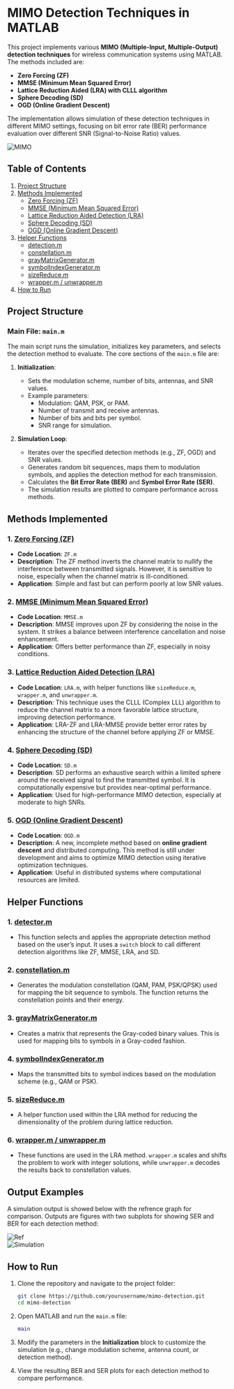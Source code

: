 # MIMO Detection Techniques in MATLAB

This project implements various **MIMO (Multiple-Input, Multiple-Output) detection techniques** for wireless communication systems using MATLAB. The methods included are:

- **Zero Forcing (ZF)**
- **MMSE (Minimum Mean Squared Error)**
- **Lattice Reduction Aided (LRA) with CLLL algorithm**
- **Sphere Decoding (SD)**
- **OGD (Online Gradient Descent)**

The implementation allows simulation of these detection techniques in different MIMO settings, focusing on bit error rate (BER) performance evaluation over different SNR (Signal-to-Noise Ratio) values.

![MIMO](Images/1.png)

## Table of Contents

1. [Project Structure](#project-structure)
2. [Methods Implemented](#methods-implemented)
   - [Zero Forcing (ZF)](#1-zero-forcing-zf)
   - [MMSE (Minimum Mean Squared Error)](#2-mmse-minimum-mean-squared-error)
   - [Lattice Reduction Aided Detection (LRA)](#3-lattice-reduction-aided-detection-lra)
   - [Sphere Decoding (SD)](#4-sphere-decoding-sd)
   - [OGD (Online Gradient Descent)](#5-ogd-online-gradient-descent)
3. [Helper Functions](#helper-functions)
   - [detection.m](#1-detectionm)
   - [constellation.m](#2-constellationm)
   - [grayMatrixGenerator.m](#3-graymatrixgeneratorm)
   - [symbolIndexGenerator.m](#4-symbolindexgeneratorm)
   - [sizeReduce.m](#5-sizereducem)
   - [wrapper.m / unwrapper.m](#6-wrapperm--unwrapperm)
4. [How to Run](#how-to-run)


## Project Structure

### Main File: `main.m`
The main script runs the simulation, initializes key parameters, and selects the detection method to evaluate. The core sections of the `main.m` file are:

1. **Initialization**: 
   - Sets the modulation scheme, number of bits, antennas, and SNR values.
   - Example parameters:
     - Modulation: QAM, PSK, or PAM.
     - Number of transmit and receive antennas.
     - Number of bits and bits per symbol.
     - SNR range for simulation.

2. **Simulation Loop**:
   - Iterates over the specified detection methods (e.g., ZF, OGD) and SNR values.
   - Generates random bit sequences, maps them to modulation symbols, and applies the detection method for each transmission.
   - Calculates the **Bit Error Rate (BER)** and **Symbol Error Rate (SER)**.
   - The simulation results are plotted to compare performance across methods.


## Methods Implemented

### 1. [Zero Forcing (ZF)](#1-zero-forcing-zf)
   - **Code Location**: `ZF.m`
   - **Description**: The ZF method inverts the channel matrix to nullify the interference between transmitted signals. However, it is sensitive to noise, especially when the channel matrix is ill-conditioned.
   - **Application**: Simple and fast but can perform poorly at low SNR values.

### 2. [MMSE (Minimum Mean Squared Error)](#2-mmse-minimum-mean-squared-error)
   - **Code Location**: `MMSE.m`
   - **Description**: MMSE improves upon ZF by considering the noise in the system. It strikes a balance between interference cancellation and noise enhancement.
   - **Application**: Offers better performance than ZF, especially in noisy conditions.

### 3. [Lattice Reduction Aided Detection (LRA)](#3-lattice-reduction-aided-detection-lra)
   - **Code Location**: `LRA.m`, with helper functions like `sizeReduce.m`, `wrapper.m`, and `unwrapper.m`.
   - **Description**: This technique uses the CLLL (Complex LLL) algorithm to reduce the channel matrix to a more favorable lattice structure, improving detection performance.
   - **Application**: LRA-ZF and LRA-MMSE provide better error rates by enhancing the structure of the channel before applying ZF or MMSE.

### 4. [Sphere Decoding (SD)](#4-sphere-decoding-sd)
   - **Code Location**: `SD.m`
   - **Description**: SD performs an exhaustive search within a limited sphere around the received signal to find the transmitted symbol. It is computationally expensive but provides near-optimal performance.
   - **Application**: Used for high-performance MIMO detection, especially at moderate to high SNRs.

### 5. [OGD (Online Gradient Descent)](#5-ogd-online-gradient-descent)
   - **Code Location**: `OGD.m`
   - **Description**: A new, incomplete method based on **online gradient descent** and distributed computing. This method is still under development and aims to optimize MIMO detection using iterative optimization techniques.
   - **Application**: Useful in distributed systems where computational resources are limited.


## Helper Functions

### 1. [detector.m](#1-detectionm)
   - This function selects and applies the appropriate detection method based on the user’s input. It uses a `switch` block to call different detection algorithms like ZF, MMSE, LRA, and SD.

### 2. [constellation.m](#2-constellationm)
   - Generates the modulation constellation (QAM, PAM, PSK/QPSK) used for mapping the bit sequence to symbols. The function returns the constellation points and their energy.

### 3. [grayMatrixGenerator.m](#3-graymatrixgeneratorm)
   - Creates a matrix that represents the Gray-coded binary values. This is used for mapping bits to symbols in a Gray-coded fashion.

### 4. [symbolIndexGenerator.m](#4-symbolindexgeneratorm)
   - Maps the transmitted bits to symbol indices based on the modulation scheme (e.g., QAM or PSK).

### 5. [sizeReduce.m](#5-sizereducem)
   - A helper function used within the LRA method for reducing the dimensionality of the problem during lattice reduction.

### 6. [wrapper.m / unwrapper.m](#6-wrapperm--unwrapperm)
   - These functions are used in the LRA method. `wrapper.m` scales and shifts the problem to work with integer solutions, while `unwrapper.m` decodes the results back to constellation values.

## Output Examples
A simulation output is showed below with the refrence graph for comparison. Outputs are figures with two subplots for showing SER and BER for each detection method:

![Ref](Images/2.png)
<br>
![Simulation](Images/3.png)

## How to Run

1. Clone the repository and navigate to the project folder:
   ```bash
   git clone https://github.com/yourusername/mimo-detection.git
   cd mimo-detection
   ```

2. Open MATLAB and run the `main.m` file:
   ```matlab
   main
   ```

3. Modify the parameters in the **Initialization** block to customize the simulation (e.g., change modulation scheme, antenna count, or detection method).

4. View the resulting BER and SER plots for each detection method to compare performance.

